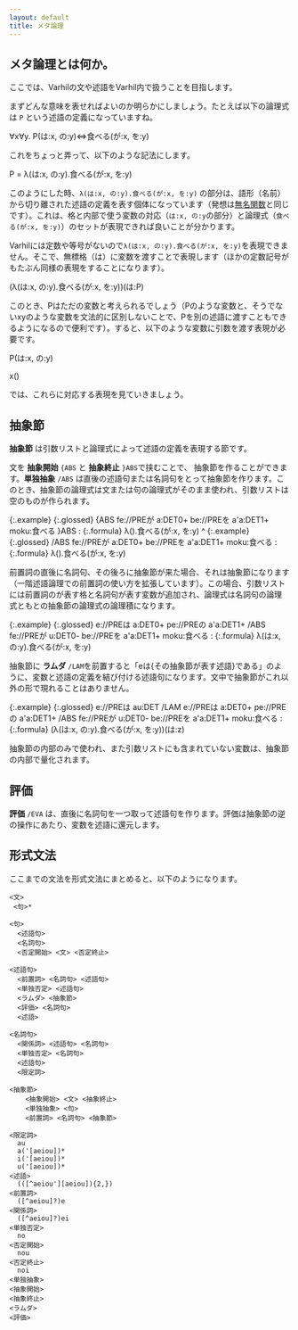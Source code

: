 ```yaml
---
layout: default
title: メタ論理
---
```


## メタ論理とは何か。

ここでは、Varhilの文や述語をVarhil内で扱うことを目指します。

まずどんな意味を表せればよいのか明らかにしましょう。たとえば以下の論理式は `P` という述語の定義になっていますね。

∀x∀y. P(は:x, の:y)⇔食べる(が:x, を:y)

これをちょっと弄って、以下のような記法にします。

P = λ(は:x, の:y).食べる(が:x, を:y)

このようにした時、`λ(は:x, の:y).食べる(が:x, を:y)` の部分は、語形（名前）から切り離された述語の定義を表す個体になっています（発想は[無名関数](https://ja.wikipedia.org/wiki/%E7%84%A1%E5%90%8D%E9%96%A2%E6%95%B0)と同じです）。これは、格と内部で使う変数の対応（`は:x, の:y`の部分）と論理式（`食べる(が:x, を:y)`）のセットが表現できれば良いことが分かります。

Varhilには定数や等号がないので`λ(は:x, の:y).食べる(が:x, を:y)`を表現できません。そこで、無標格（は）に変数を渡すことで表現します（ほかの定数記号がもたぶん同様の表現をすることになります）。

(λ(は:x, の:y).食べる(が:x, を:y))(は:P)

このとき、Pはただの変数と考えられるでしょう（Pのような変数と、そうでないxyのような変数を文法的に区別しないことで、Pを別の述語に渡すこともできるようになるので便利です）。すると、以下のような変数に引数を渡す表現が必要です。

P(は:x, の:y)

x()

では、これらに対応する表現を見ていきましょう。


## 抽象節

**抽象節** は引数リストと論理式によって述語の定義を表現する節です。

文を **抽象開始** `{ABS` と **抽象終止** `}ABS`で挟むことで、 抽象節を作ることができます。**単独抽象** `/ABS` は直後の述語句または名詞句をとって抽象節を作ります。このとき、抽象節の論理式は文または句の論理式がそのまま使われ、引数リストは空のものが作られます。

{:.example}
{:.glossed} {ABS fe://PREが a:DET0+ be://PREを a'a:DET1+ moku:食べる }ABS
: {:.formula} λ().食べる(が:x, を:y)
^
{:.example}
{:.glossed} /ABS fe://PREが a:DET0+ be://PREを a'a:DET1+ moku:食べる
: {:.formula} λ().食べる(が:x, を:y)

前置詞の直後に名詞句、その後ろに抽象節が来た場合、それは抽象節になります（一階述語論理での前置詞の使い方を拡張しています）。この場合、引数リストには前置詞のが表す格と名詞句が表す変数が追加され、論理式は名詞句の論理式ともとの抽象節の論理式の論理積になります。

{:.example}
{:.glossed} e://PREは a:DET0+ pe://PREの a'a:DET1+ /ABS fe://PREが u:DET0- be://PREを a'a:DET1+ moku:食べる
: {:.formula} λ(は:x, の:y).食べる(が:x, を:y)


抽象節に **ラムダ** `/LAM`を前置すると「eは{その抽象節が表す述語}である」のように、変数と述語の定義を結び付ける述語句になります。文中で抽象節がこれ以外の形で現れることはありません。

{:.example}
{:.glossed} e://PREは au:DET /LAM e://PREは a:DET0+ pe://PREの a'a:DET1+ /ABS fe://PREが u:DET0- be://PREを a'a:DET1+ moku:食べる
: {:.formula} (λ(は:x, の:y).食べる(が:x, を:y))(は:z)

抽象節の内部のみで使われ、また引数リストにも含まれていない変数は、抽象節の内部で量化されます。

## 評価

**評価** `/EVA` は、直後に名詞句を一つ取って述語句を作ります。評価は抽象節の逆の操作にあたり、変数を述語に還元します。

## 形式文法

ここまでの文法を形式文法にまとめると、以下のようになります。

```
<文>
 <句>*

<句>
  <述語句>
  <名詞句>
  <否定開始> <文> <否定終止>

<述語句>
  <前置詞> <名詞句> <述語句>
  <単独否定> <述語句>
  <ラムダ> <抽象節>
  <評価> <名詞句>
  <述語>

<名詞句>
  <関係詞> <述語句> <名詞句>
  <単独否定> <名詞句>
  <述語句>
  <限定詞>

<抽象節>
    <抽象開始> <文> <抽象終止>
    <単独抽象> <句>
    <前置詞> <名詞句> <抽象節>

<限定詞>
  au
  a('[aeiou])*
  i('[aeiou])*
  u('[aeiou])*
<述語>
  (([^aeiou'][aeiou]){2,})
<前置詞>
  ([^aeiou]?)e
<関係詞>
  ([^aeiou]?)ei
<単独否定>
  no
<否定開始>
  nou
<否定終止>
  noi
<単独抽象>
<抽象開始>
<抽象終止>
<ラムダ>
<評価>
```

<script>
  markupAllFormulas();
  markupAllGlosses();
</script>
